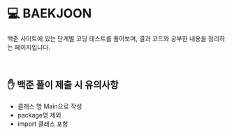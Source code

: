# 💻 BAEKJOON
백준 사이트에 있는 단계별 코딩 테스트를 풀어보며, 결과 코드와 공부한 내용을 정리하는 페이지입니다. 

<br/>

## ✋ 백준 풀이 제출 시 유의사항
- 클래스 명 Main으로 작성
- package명 제외
- import 클래스 포함
